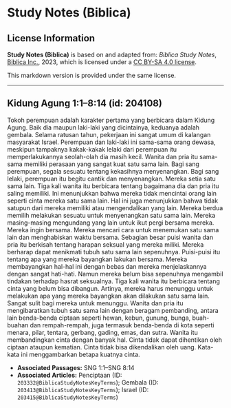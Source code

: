 # Study Notes (Biblica)

## License Information

**Study Notes (Biblica)** is based on and adapted from: _Biblica Study Notes_, [Biblica Inc.](https://www.biblica.com/), 2023, which is licensed under a [CC BY-SA 4.0 license](https://creativecommons.org/licenses/by-sa/4.0/legalcode.en).

This markdown version is provided under the same license.



--------------------------------

## Kidung Agung 1:1–8:14 (id: 204108)

Tokoh perempuan adalah karakter pertama yang berbicara dalam Kidung Agung. Baik dia maupun laki\-laki yang dicintainya, keduanya adalah gembala. Selama ratusan tahun, pekerjaan ini sangat umum di kalangan masyarakat Israel. Perempuan dan laki\-laki ini sama\-sama orang dewasa, meskipun tampaknya kakak\-kakak lelaki dari perempuan itu memperlakukannya seolah\-olah dia masih kecil. Wanita dan pria itu sama\-sama memiliki perasaan yang sangat kuat satu sama lain. Bagi sang perempuan, segala sesuatu tentang kekasihnya menyenangkan. Bagi sang lelaki, perempuan itu begitu cantik dan menyenangkan. Mereka setia satu sama lain. Tiga kali wanita itu berbicara tentang bagaimana dia dan pria itu saling memiliki. Ini menunjukkan bahwa mereka tidak mencintai orang lain seperti cinta mereka satu sama lain. Hal ini juga menunjukkan bahwa tidak satupun dari mereka memiliki atau mengendalikan yang lain. Mereka berdua memilih melakukan sesuatu untuk menyenangkan satu sama lain. Mereka masing\-masing mengundang yang lain untuk ikut pergi bersama mereka. Mereka ingin bersama. Mereka mencari cara untuk menemukan satu sama lain dan menghabiskan waktu bersama. Sebagian besar puisi wanita dan pria itu berkisah tentang harapan seksual yang mereka miliki. Mereka berharap dapat menikmati tubuh satu sama lain sepenuhnya. Puisi\-puisi itu tentang apa yang mereka bayangkan lakukan bersama. Mereka membayangkan hal\-hal ini dengan bebas dan mereka menjelaskannya dengan sangat hati\-hati. Namun mereka belum bisa sepenuhnya mengambil tindakan terhadap hasrat seksualnya. Tiga kali wanita itu berbicara tentang cinta yang belum bisa dibangun. Artinya, mereka harus menunggu untuk melakukan apa yang mereka bayangkan akan dilakukan satu sama lain. Sangat sulit bagi mereka untuk menunggu. Wanita dan pria itu mengibaratkan tubuh satu sama lain dengan beragam pembanding, antara lain benda\-benda ciptaan seperti hewan, kebun, gunung, bunga, buah\-buahan dan rempah\-rempah, juga termasuk benda\-benda di kota seperti menara, pilar, tentara, gerbang, gading, emas, dan sutra. Wanita itu membandingkan cinta dengan banyak hal. Cinta tidak dapat dihentikan oleh ciptaan ataupun kematian. Cinta tidak bisa dikendalikan oleh uang. Kata\-kata ini menggambarkan betapa kuatnya cinta.

* **Associated Passages:** SNG 1:1–SNG 8:14
* **Associated Articles:** Penciptaan (ID: `203332@BiblicaStudyNotesKeyTerms`); Gembala (ID: `203413@BiblicaStudyNotesKeyTerms`); Israel (ID: `203415@BiblicaStudyNotesKeyTerms`)

